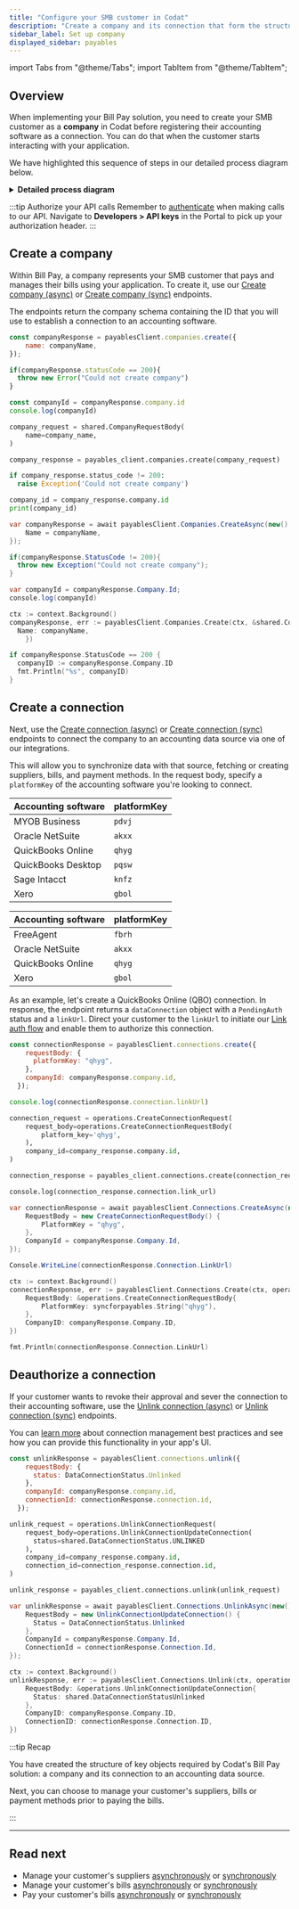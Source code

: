 ```yaml
---
title: "Configure your SMB customer in Codat"
description: "Create a company and its connection that form the structure required to execute the bill pay process"
sidebar_label: Set up company
displayed_sidebar: payables
---
```


import Tabs from "@theme/Tabs";
import TabItem from "@theme/TabItem";

## Overview

When implementing your Bill Pay solution, you need to create your SMB customer as a **company** in Codat before registering their accounting software as a connection. You can do that when the customer starts interacting with your application.  

We have highlighted this sequence of steps in our detailed process diagram below. 

<details>
<summary><b>Detailed process diagram</b></summary>

```mermaid

  sequenceDiagram
      participant smb as SMB customer
      participant app as Your application 
      participant codat as Codat
      participant acctg as Accounting software
      
      smb ->> app: Logs into application
      smb ->> app: Initiates connection to accounting software

        app ->> codat: Passes company and connection details
        codat ->> codat: Creates company and connection
        app ->> codat: Initiates auth flow
        codat -->> smb: Displays auth flow
        smb -->> codat: Authorizes connection
        codat ->> acctg: Establishes connection
```

</details>  

:::tip Authorize your API calls
Remember to [authenticate](/using-the-api/authentication) when making calls to our API. Navigate to **Developers > API keys** in the Portal to pick up your authorization header.
:::

## Create a company

Within Bill Pay, a company represents your SMB customer that pays and manages their bills using your application. To create it, use our [Create company (async)](/sync-for-payables-api#/operations/create-company) or [Create company (sync)](/sync-for-payables-v2-api#/operations/create-company) endpoints. 

The endpoints return the company schema containing the ID that you will use to establish a connection to an accounting software. 

<Tabs groupId="language">

<TabItem value="nodejs" label="TypeScript">

```javascript
const companyResponse = payablesClient.companies.create({
    name: companyName,
});

if(companyResponse.statusCode == 200){
  throw new Error("Could not create company")
}

const companyId = companyResponse.company.id
console.log(companyId)
```

</TabItem>

<TabItem value="python" label="Python">

```python
company_request = shared.CompanyRequestBody(
    name=company_name,
)

company_response = payables_client.companies.create(company_request)

if company_response.status_code != 200:
  raise Exception('Could not create company')

company_id = company_response.company.id
print(company_id)
```

</TabItem>

<TabItem value="csharp" label="C#">

```csharp
var companyResponse = await payablesClient.Companies.CreateAsync(new() {
    Name = companyName,
});

if(companyResponse.StatusCode != 200){
  throw new Exception("Could not create company");
}

var companyId = companyResponse.Company.Id;
console.log(companyId)
```

</TabItem>

<TabItem value="go" label="Go">

```go
ctx := context.Background()
companyResponse, err := payablesClient.Companies.Create(ctx, &shared.CompanyRequestBody{
  Name: companyName,
	})

if companyResponse.StatusCode == 200 {
  companyID := companyResponse.Company.ID
  fmt.Println("%s", companyID)
}
```
</TabItem>

</Tabs>

## Create a connection

Next, use the [Create connection (async)](/sync-for-payables-api#/operations/create-connection) or [Create connection (sync)](/sync-for-payables-v2-api#/operations/create-connection) endpoints to connect the company to an accounting data source via one of our integrations. 

This will allow you to synchronize data with that source, fetching or creating suppliers, bills, and payment methods. In the request body, specify a `platformKey` of the accounting software you're looking to connect.

<Tabs>

<TabItem value="async" label="Async Bill Pay">

| Accounting software | platformKey |
| ---  | ---  |
| MYOB Business | `pdvj` |
| Oracle NetSuite | `akxx` |
| QuickBooks Online | `qhyg` |
| QuickBooks Desktop | `pqsw` |
| Sage Intacct | `knfz` |
| Xero | `gbol` |

</TabItem>

<TabItem value="sync" label="Sync Bill Pay">

| Accounting software | platformKey |
| ---  | ---  |
| FreeAgent | `fbrh` |
| Oracle NetSuite | `akxx` |
| QuickBooks Online | `qhyg` |
| Xero | `gbol` |

</TabItem>

</Tabs>

As an example, let's create a QuickBooks Online (QBO) connection. In response, the endpoint returns a `dataConnection` object with a `PendingAuth` status and a `linkUrl`. Direct your customer to the `linkUrl` to initiate our [Link auth flow](/auth-flow/overview) and enable them to authorize this connection.

<Tabs groupId="language">

<TabItem value="nodejs" label="TypeScript">

```javascript
const connectionResponse = payablesClient.connections.create({
    requestBody: {
      platformKey: "qhyg",
    },
    companyId: companyResponse.company.id,
  });

console.log(connectionResponse.connection.linkUrl)
```

</TabItem>

<TabItem value="python" label="Python">

```python
connection_request = operations.CreateConnectionRequest(
    request_body=operations.CreateConnectionRequestBody(
        platform_key='qhyg',
    ),
    company_id=company_response.company.id,
)

connection_response = payables_client.connections.create(connection_request)

console.log(connection_response.connection.link_url)
```

</TabItem>

<TabItem value="csharp" label="C#">

```csharp
var connectionResponse = await payablesClient.Connections.CreateAsync(new() {
    RequestBody = new CreateConnectionRequestBody() {
        PlatformKey = "qhyg",
    },
    CompanyId = companyResponse.Company.Id,
});

Console.WriteLine(connectionResponse.Connection.LinkUrl)
```

</TabItem>

<TabItem value="go" label="Go">

```go
ctx := context.Background()
connectionResponse, err := payablesClient.Connections.Create(ctx, operations.CreateConnectionRequest{
    RequestBody: &operations.CreateConnectionRequestBody{
        PlatformKey: syncforpayables.String("qhyg"),
    },
    CompanyID: companyResponse.Company.ID,
})

fmt.Println(connectionResponse.Connection.LinkUrl)
```
</TabItem>

</Tabs>

## Deauthorize a connection

If your customer wants to revoke their approval and sever the connection to their accounting software, use the [Unlink connection (async)](/sync-for-payables-api#/operations/Unlink-connection) or [Unlink connection (sync)](/sync-for-payables-v2-api#/operations/Unlink-connection) endpoints.

You can [learn more](/auth-flow/optimize/connection-management) about connection management best practices and see how you can provide this functionality in your app's UI.

<Tabs groupId="language">

<TabItem value="nodejs" label="TypeScript">

```javascript
const unlinkResponse = payablesClient.connections.unlink({
    requestBody: {
      status: DataConnectionStatus.Unlinked
    },
    companyId: companyResponse.company.id,
    connectionId: connectionResponse.connection.id,
  });
```

</TabItem>

<TabItem value="python" label="Python">

```python
unlink_request = operations.UnlinkConnectionRequest(
    request_body=operations.UnlinkConnectionUpdateConnection(
      status=shared.DataConnectionStatus.UNLINKED
    ),
    company_id=company_response.company.id,
    connection_id=connection_response.connection.id,
)

unlink_response = payables_client.connections.unlink(unlink_request)

```

</TabItem>

<TabItem value="csharp" label="C#">

```csharp
var unlinkResponse = await payablesClient.Connections.UnlinkAsync(new() {
    RequestBody = new UnlinkConnectionUpdateConnection() {
      Status = DataConnectionStatus.Unlinked
    },
    CompanyId = companyResponse.Company.Id,
    ConnectionId = connectionResponse.Connection.Id,
});
```

</TabItem>

<TabItem value="go" label="Go">

```go
ctx := context.Background()
unlinkResponse, err := payablesClient.Connections.Unlink(ctx, operations.UnlinkConnectionRequest{
    RequestBody: &operations.UnlinkConnectionUpdateConnection{
      Status: shared.DataConnectionStatusUnlinked
    },
    CompanyID: companyResponse.Company.ID,
    ConnectionID: connectionResponse.Connection.ID,
})
```
</TabItem>

</Tabs>

:::tip Recap

You have created the structure of key objects required by Codat's Bill Pay solution: a company and its connection to an accounting data source.

Next, you can choose to manage your customer's suppliers, bills or payment methods prior to paying the bills.

:::

---

## Read next

* Manage your customer's suppliers [asynchronously](/payables/async/suppliers) or [synchronously](/payables/sync/suppliers)
* Manage your customer's bills [asynchronously](/payables/async/suppliers) or [synchronously](/payables/sync/suppliers)
* Pay your customer's bills [asynchronously](/payables/async/payments) or [synchronously](/payables/sync/pay-bill)

